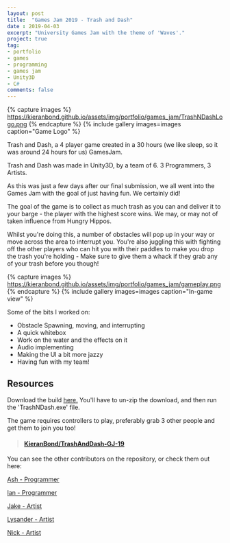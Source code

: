 ```yaml
---
layout: post
title:  "Games Jam 2019 - Trash and Dash"
date : 2019-04-03
excerpt: "University Games Jam with the theme of 'Waves'."
project: true
tag:
- portfolio
- games
- programming
- games jam
- Unity3D
- C#
comments: false
---
```


{% capture images %}
	https://kieranbond.github.io/assets/img/portfolio/games_jam/TrashNDashLogo.png
{% endcapture %}
{% include gallery images=images caption="Game Logo" %}

Trash and Dash, a 4 player game created in a 30 hours (we like sleep, so it was around 24 hours for us) GamesJam. 

Trash and Dash was made in Unity3D, by a team of 6. 3 Programmers, 3 Artists.

As this was just a few days after our final submission, we all went into the Games Jam with the goal of just having fun. 
We certainly did!

The goal of the game is to collect as much trash as you can and deliver it to your barge - the player with the highest score wins.
We may, or may not of taken influence from Hungry Hippos.

Whilst you're doing this, a number of obstacles will pop up in your way or move across the area to interrupt you. You're also juggling this with
fighting off the other players who can hit you with their paddles to make you drop the trash you're holding - Make sure to give them a whack if they
grab any of your trash before you though!

{% capture images %}
	https://kieranbond.github.io/assets/img/portfolio/games_jam/gameplay.png
{% endcapture %}
{% include gallery images=images caption="In-game view" %}

Some of the bits I worked on:
- Obstacle Spawning, moving, and interrupting
- A quick whitebox
- Work on the water and the effects on it
- Audio implementing
- Making the UI a bit more jazzy
- Having fun with my team!

<h2> Resources </h2>

Download the build <a href="https://github.com/KieranBond/TrashAndDash-GJ-19/releases/tag/v1.0">here.</a> You'll have to un-zip the download, and then run the 'TrashNDash.exe' file.

The game requires controllers to play, preferably grab 3 other people and get them to join you too!

<blockquote class="embedly-card" data-card-controls="0"><h4><a href="https://github.com/KieranBond/TrashAndDash-GJ-19">KieranBond/TrashAndDash-GJ-19</a></h4></blockquote>
<script async src="//cdn.embedly.com/widgets/platform.js" charset="UTF-8"></script>

You can see the other contributors on the repository, or check them out here:

<a href="https://ashleycheema.github.io/">Ash - Programmer</a>

<a href="https://i-hudson.github.io/">Ian - Programmer</a>

<a href="https://www.artstation.com/jake_ivany">Jake - Artist</a>

<a href="https://lysanderfoster.com/">Lysander - Artist</a>

<a href="https://www.artstation.com/nickwiltshire">Nick - Artist</a>
